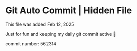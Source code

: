 # Git Auto Commit | Hidden File

This file was added Feb 12, 2025

Just for fun and keeping my daily git commit active 🤪

commit number: 562314
